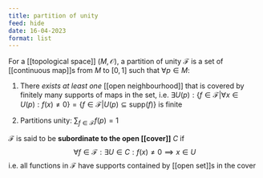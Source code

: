 ```yaml
---
title: partition of unity
feed: hide
date: 16-04-2023
format: list
---
```



For a [[topological space]] $(M, \mathcal O)$, a partition of unity $\mathcal F$ is a set of [[continuous map]]s from $M$ to $[0,1]$ such that $\forall p\in M$:

1. There *exists at least one* [[open neighbourhood]] that is covered by finitely many supports of maps in the set, i.e. $\exists U(p): \{f\in \mathcal F | \forall x\in U(p): f(x) \neq 0\} = \{f\in \mathcal F | U(p) \subseteq \text{supp}(f)\}$ is finite

2. Partitions unity: $\sum_{f\in\mathcal{F}}f(p)=1$


$\mathcal F$ is said to be **subordinate to the open [[cover]]** $C$ if $$\forall f\in \mathcal F: \exists U\in C: f(x)\neq 0\implies x\in U$$i.e. all functions in $\mathcal F$ have supports contained by [[open set]]s in the cover